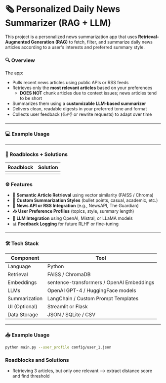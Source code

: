 # 🗞️ Personalized Daily News Summarizer (RAG + LLM)

This project is a personalized news summarization app that uses **Retrieval-Augmented Generation (RAG)** to fetch, filter, and summarize daily news articles according to a user's interests and preferred summary style.

### 🔍 Overview

The app:
- Pulls recent news articles using public APIs or RSS feeds
- Retrieves only the **most relevant articles** based on your preferences
    - **DOES NOT** chunk articles due to context issues; news articles tend to be short
- Summarizes them using a **customizable LLM-based summarizer**
- Delivers clean, readable digests in your preferred tone and format
- Collects user feedback (👍/👎 or rewrite requests) to adapt over time

---
### 💻 Example Usage


---
### 🔨 Roadblocks + Solutions
| Roadblock      | Solution                                  |
|----------------|-------------------------------------------|
|        |                                     |

### ⚙️ Features

- 🔎 **Semantic Article Retrieval** using vector similarity (FAISS / Chroma)
- 🤖 **Custom Summarization Styles** (bullet points, casual, academic, etc.)
- 📰 **News API or RSS Integration** (e.g., NewsAPI, The Guardian)
- 📥 **User Preference Profiles** (topics, style, summary length)
- 🧠 **LLM Integration** using OpenAI, Mistral, or LLaMA models
- 📊 **Feedback Logging** for future RLHF or fine-tuning

---

### 🛠️ Tech Stack

| Component      | Tool                                      |
|----------------|-------------------------------------------|
| Language       | Python                                    |
| Retrieval      | FAISS / ChromaDB                          |
| Embeddings     | sentence-transformers / OpenAI Embeddings |
| LLMs           | OpenAI GPT-4 / HuggingFace models         |
| Summarization  | LangChain / Custom Prompt Templates       |
| UI (Optional)  | Streamlit or Flask                        |
| Data Storage   | JSON / SQLite / CSV                       |

---

### 📥 Example Usage

```bash
python main.py --user_profile config/user_1.json

```
### Roadblocks and Solutions
- Retrieving 3 articles, but only one relevant --> extract distance score and find threshold

